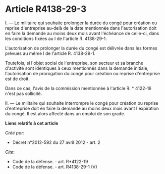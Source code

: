# Article R4138-29-3

I. ― Le militaire qui souhaite prolonger la durée du congé pour création ou reprise d'entreprise au-delà de la date
mentionnée dans l'autorisation doit en faire la demande au moins deux mois avant l'échéance de celle-ci, dans les conditions
fixées au I de l'article R. 4138-29-1. 

L'autorisation de prolonger la durée du congé est délivrée dans les formes prévues au même I de l'article R. 4138-29-1. 

Toutefois, si l'objet social de l'entreprise, son secteur et sa branche d'activité sont identiques à ceux mentionnés dans la
demande initiale, l'autorisation de prorogation du congé pour création ou reprise d'entreprise est de droit. 

Dans ce cas, l'avis de la commission mentionnée à l'article R. * 4122-19 n'est pas sollicité. 

II. ― Le militaire qui souhaite interrompre le congé pour création ou reprise d'entreprise doit en faire la demande au moins
deux mois avant l'expiration du congé. Il est alors affecté dans un emploi de son grade.

**Liens relatifs à cet article**

_Créé par_:

  - Décret n°2012-592 du 27 avril 2012 - art. 2

_Cite_:

  - Code de la défense. - art. R*4122-19
  - Code de la défense. - art. R4138-29-1 (V)
